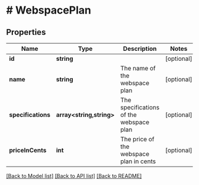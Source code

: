 # # WebspacePlan

## Properties

Name | Type | Description | Notes
------------ | ------------- | ------------- | -------------
**id** | **string** |  | [optional]
**name** | **string** | The name of the webspace plan | [optional]
**specifications** | **array<string,string>** | The specifications of the webspace plan | [optional]
**priceInCents** | **int** | The price of the webspace plan in cents | [optional]

[[Back to Model list]](../../README.md#models) [[Back to API list]](../../README.md#endpoints) [[Back to README]](../../README.md)
